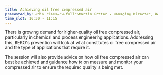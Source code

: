```yaml
---
title: Achieving oil free compressed air
presented_by: <div class="w-full">Martin Potter - Managing Director, Beko Technologies</div> <div class="w-full">Matthew Harrison (Sales Manager UK & Ireland, Beko Technologies</div>
time_slot: 10:30 - 11:15
---
```


There is growing demand for higher-quality oil free compressed air, particularly in chemical and process engineering applications. Addressing this, BEKO's prevention will look at what constitutes oil free compressed air and the type of applications that require it.

The session will also provide advice on how oil free compressed air can best be achieved and guidance how to on measure and monitor your compressed air to ensure the required quality is being met.
